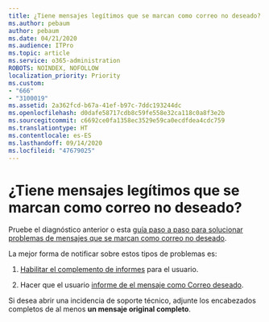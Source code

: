 ```yaml
---
title: ¿Tiene mensajes legítimos que se marcan como correo no deseado?
ms.author: pebaum
author: pebaum
ms.date: 04/21/2020
ms.audience: ITPro
ms.topic: article
ms.service: o365-administration
ROBOTS: NOINDEX, NOFOLLOW
localization_priority: Priority
ms.custom:
- "666"
- "3100019"
ms.assetid: 2a362fcd-b67a-41ef-b97c-7ddc193244dc
ms.openlocfilehash: d0dafe58717cdb8c59fe558e32ca118c0a8f3e2b
ms.sourcegitcommit: c6692ce0fa1358ec3529e59ca0ecdfdea4cdc759
ms.translationtype: HT
ms.contentlocale: es-ES
ms.lasthandoff: 09/14/2020
ms.locfileid: "47679025"
---
```

# <a name="do-you-have-legitimate-messages-being-marked-as-spam"></a>¿Tiene mensajes legítimos que se marcan como correo no deseado?

Pruebe el diagnóstico anterior o esta [guía paso a paso para solucionar problemas de mensajes que se marcan como correo no deseado](https://docs.microsoft.com/microsoft-365/security/office-365-security/anti-spam-protection).
  
La mejor forma de notificar sobre estos tipos de problemas es:

1. [Habilitar el complemento de informes](https://docs.microsoft.com/microsoft-365/security/office-365-security/enable-the-report-message-add-in) para el usuario.

2. Hacer que el usuario [informe de el mensaje como Correo deseado](https://support.office.com/article/use-the-report-message-add-in-b5caa9f1-cdf3-4443-af8c-ff724ea719d2).

Si desea abrir una incidencia de soporte técnico, adjunte los encabezados completos de al menos **un mensaje original completo**.
  